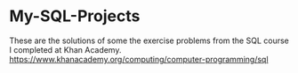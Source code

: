 # My-SQL-Projects
These are the solutions of some the exercise problems from the SQL course I completed at Khan Academy. https://www.khanacademy.org/computing/computer-programming/sql 
